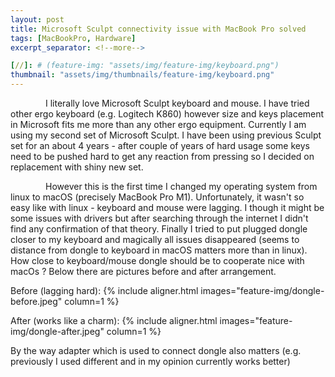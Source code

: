 ```yaml
---
layout: post
title: Microsoft Sculpt connectivity issue with MacBook Pro solved
tags: [MacBookPro, Hardware]
excerpt_separator: <!--more-->

[//]: # (feature-img: "assets/img/feature-img/keyboard.png")
thumbnail: "assets/img/thumbnails/feature-img/keyboard.png"
---
```


&emsp;&emsp;&emsp;&emsp;I literally love Microsoft Sculpt keyboard and mouse. I have tried other ergo keyboard (e.g. Logitech K860) however size and keys placement in Microsoft fits me more than any other ergo equipment.
Currently I am using my second set of Microsoft Sculpt. I have been using previous Sculpt set for an about 4 years - after couple of years of hard usage some keys need to be pushed hard to get any reaction from pressing so I decided on replacement with shiny new set.
<!--more-->

&emsp;&emsp;&emsp;&emsp;However this is the first time I changed my operating system from linux to macOS (precisely MacBook Pro M1). Unfortunately, it wasn't so easy like with linux - keyboard and mouse were lagging.
I though it might be some issues with drivers but after searching through the internet I didn't find any confirmation of that theory. Finally I tried to put plugged dongle closer to my keyboard and magically all issues disappeared (seems to distance from dongle to keyboard in macOS matters more than in linux).
How close to keyboard/mouse dongle should be to cooperate nice with macOs ? Below there are pictures before and after arrangement.


Before (lagging hard):
{% include aligner.html images="feature-img/dongle-before.jpeg" column=1 %}


After (works like a charm):
{% include aligner.html images="feature-img/dongle-after.jpeg" column=1 %}



By the way adapter which is used to connect dongle also matters (e.g. previously I used different and in my opinion currently works better)
